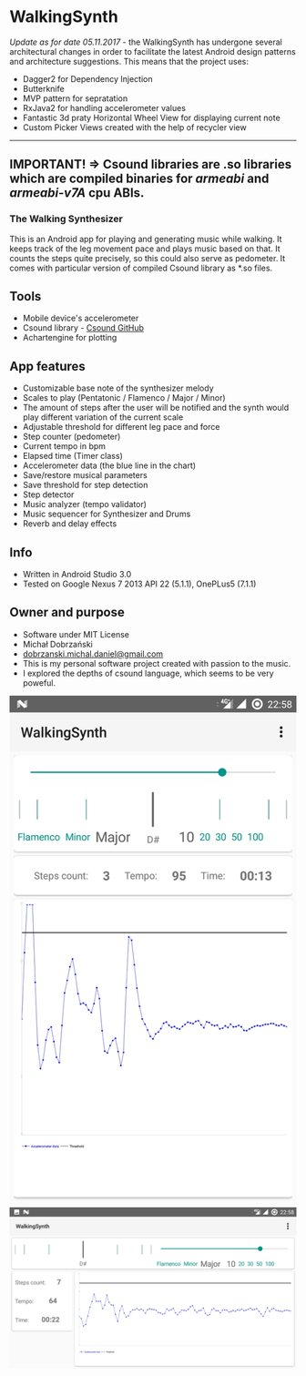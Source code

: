 # WalkingSynth #

*Update as for date 05.11.2017* - the WalkingSynth has undergone several architectural changes in order to facilitate the latest Android design patterns and architecture suggestions. This means that the project uses:
* Dagger2 for Dependency Injection
* Butterknife
* MVP pattern for sepratation
* RxJava2 for handling accelerometer values
* Fantastic 3d praty Horizontal Wheel View for displaying current note
* Custom Picker Views created with the help of recycler view
---
**IMPORTANT!** => Csound libraries are .so libraries which are compiled binaries for *armeabi* and *armeabi-v7A* cpu ABIs.
---

### The Walking Synthesizer ###

This is an Android app for playing and generating music while walking.
It keeps track of the leg movement pace and plays music based on that.
It counts the steps quite precisely, so this could also serve as pedometer.
It comes with particular version of compiled Csound library as *.so files.

## Tools ##
* Mobile device's accelerometer
* Csound library - [Csound GitHub](https://csound.github.io/)
* Achartengine for plotting

## App features ##
* Customizable base note of the synthesizer melody
* Scales to play (Pentatonic / Flamenco / Major / Minor)
* The amount of steps after the user will be notified and the synth would play different variation of the current scale
* Adjustable threshold for different leg pace and force
* Step counter (pedometer)
* Current tempo in bpm
* Elapsed time (Timer class)
* Accelerometer data (the blue line in the chart)
* Save/restore musical parameters
* Save threshold for step detection
* Step detector
* Music analyzer (tempo validator)
* Music sequencer for Synthesizer and Drums
* Reverb and delay effects

## Info ##
* Written in Android Studio 3.0
* Tested on Google Nexus 7 2013 API 22 (5.1.1), OnePLus5 (7.1.1)

## Owner and purpose ##
* Software under MIT License
* Michał Dobrzański
* dobrzanski.michal.daniel@gmail.com
* This is my personal software project created with passion to the music. 
* I explored the depths of csound language, which seems to be very poweful.


![Screen1](https://github.com/MichalDanielDobrzanski/WalkingSynth/blob/master/doc/screen-new.jpg)
![Screen2](https://github.com/MichalDanielDobrzanski/WalkingSynth/blob/master/doc/screen-new-2.jpg)
